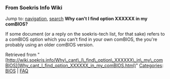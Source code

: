 
### From Soekris Info Wiki



Jump to: [navigation](Why_cant_I_find_option_XXXXXX_in_my_comBIOS.html#column-one), [search](Why_cant_I_find_option_XXXXXX_in_my_comBIOS.html#searchInput) 
**Why can't I find option XXXXXX in my comBIOS?**


If some document (or a reply on the soekris-tech list, for that sake) refers
to a comBIOS option which you can't find in your own comBIOS, the you're
probably using an older comBIOS version.





Retrieved from "[http://wiki.soekris.info/Why\_cant\_I\_find\_option\_XXXXXX\_in\_my\_comBIOS](Why_cant_I_find_option_XXXXXX_in_my_comBIOS.html)"
[Categories](https://web.archive.org/web/20180610231831/http://wiki.soekris.info/Special:Categories "Special:Categories"): [BIOS](https://web.archive.org/web/20180610231831/http://wiki.soekris.info/index.php?title=Category:BIOS&action=edit "Category:BIOS") | [FAQ](https://web.archive.org/web/20180610231831/http://wiki.soekris.info/Category:FAQ "Category:FAQ")

 

